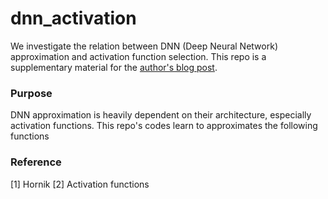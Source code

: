 ﻿# dnn_activation
We investigate the relation between DNN (Deep Neural Network) approximation and activation function selection. This repo is a supplementary material for the [author's blog post](link). 

### Purpose
DNN approximation is heavily dependent on their architecture, especially activation functions. This repo's codes learn to approximates the following functions

### Reference
[1] Hornik
[2] Activation functions


